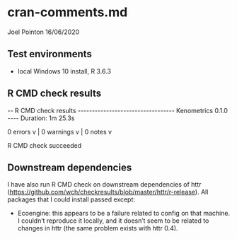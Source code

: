 cran-comments.md
================
Joel Pointon
16/06/2020

## Test environments

  - local Windows 10 install, R 3.6.3

## R CMD check results

-- R CMD check results ---------------------------------- Kenometrics 0.1.0 ----
Duration: 1m 25.3s

0 errors v | 0 warnings v | 0 notes v

R CMD check succeeded

## Downstream dependencies

I have also run R CMD check on downstream dependencies of httr
(<https://github.com/wch/checkresults/blob/master/httr/r-release>). All
packages that I could install passed except:

  - Ecoengine: this appears to be a failure related to config on that
    machine. I couldn’t reproduce it locally, and it doesn’t seem to be
    related to changes in httr (the same problem exists with httr 0.4).
